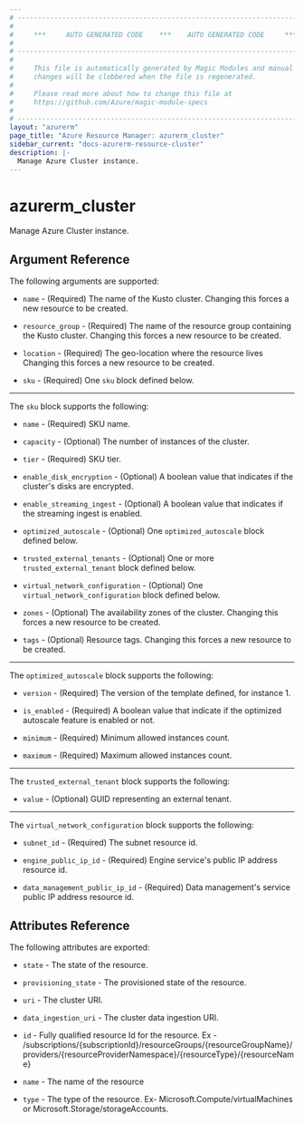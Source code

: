 ```yaml
---
# ----------------------------------------------------------------------------
#
#     ***     AUTO GENERATED CODE    ***    AUTO GENERATED CODE     ***
#
# ----------------------------------------------------------------------------
#
#     This file is automatically generated by Magic Modules and manual
#     changes will be clobbered when the file is regenerated.
#
#     Please read more about how to change this file at
#     https://github.com/Azure/magic-module-specs
#
# ----------------------------------------------------------------------------
layout: "azurerm"
page_title: "Azure Resource Manager: azurerm_cluster"
sidebar_current: "docs-azurerm-resource-cluster"
description: |-
  Manage Azure Cluster instance.
---
```


# azurerm_cluster

Manage Azure Cluster instance.


## Argument Reference

The following arguments are supported:

* `name` - (Required) The name of the Kusto cluster. Changing this forces a new resource to be created.

* `resource_group` - (Required) The name of the resource group containing the Kusto cluster. Changing this forces a new resource to be created.

* `location` - (Required) The geo-location where the resource lives Changing this forces a new resource to be created.

* `sku` - (Required) One `sku` block defined below.

---

The `sku` block supports the following:

* `name` - (Required) SKU name.

* `capacity` - (Optional) The number of instances of the cluster.

* `tier` - (Required) SKU tier.

* `enable_disk_encryption` - (Optional) A boolean value that indicates if the cluster's disks are encrypted.

* `enable_streaming_ingest` - (Optional) A boolean value that indicates if the streaming ingest is enabled.

* `optimized_autoscale` - (Optional) One `optimized_autoscale` block defined below.

* `trusted_external_tenants` - (Optional) One or more `trusted_external_tenant` block defined below.

* `virtual_network_configuration` - (Optional) One `virtual_network_configuration` block defined below.

* `zones` - (Optional) The availability zones of the cluster. Changing this forces a new resource to be created.

* `tags` - (Optional) Resource tags. Changing this forces a new resource to be created.

---

The `optimized_autoscale` block supports the following:

* `version` - (Required) The version of the template defined, for instance 1.

* `is_enabled` - (Required) A boolean value that indicate if the optimized autoscale feature is enabled or not.

* `minimum` - (Required) Minimum allowed instances count.

* `maximum` - (Required) Maximum allowed instances count.

---

The `trusted_external_tenant` block supports the following:

* `value` - (Optional) GUID representing an external tenant.

---

The `virtual_network_configuration` block supports the following:

* `subnet_id` - (Required) The subnet resource id.

* `engine_public_ip_id` - (Required) Engine service's public IP address resource id.

* `data_management_public_ip_id` - (Required) Data management's service public IP address resource id.

## Attributes Reference

The following attributes are exported:

* `state` - The state of the resource.

* `provisioning_state` - The provisioned state of the resource.

* `uri` - The cluster URI.

* `data_ingestion_uri` - The cluster data ingestion URI.

* `id` - Fully qualified resource Id for the resource. Ex - /subscriptions/{subscriptionId}/resourceGroups/{resourceGroupName}/providers/{resourceProviderNamespace}/{resourceType}/{resourceName}

* `name` - The name of the resource

* `type` - The type of the resource. Ex- Microsoft.Compute/virtualMachines or Microsoft.Storage/storageAccounts.

